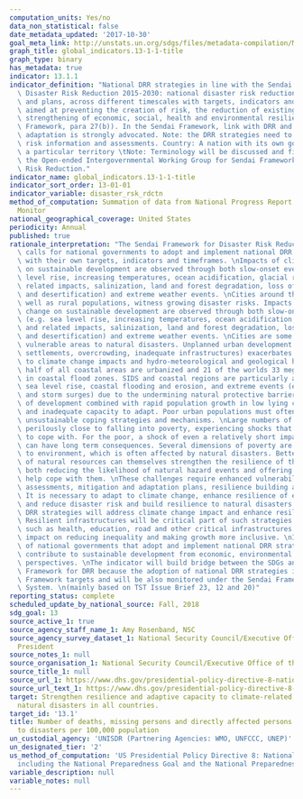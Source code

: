```yaml
---
computation_units: Yes/no
data_non_statistical: false
date_metadata_updated: '2017-10-30'
goal_meta_link: http://unstats.un.org/sdgs/files/metadata-compilation/Metadata-Goal-13.pdf
graph_title: global_indicators.13-1-1-title
graph_type: binary
has_metadata: true
indicator: 13.1.1
indicator_definition: "National DRR strategies in line with the Sendai Framework for\
  \ Disaster Risk Reduction 2015-2030: national disaster risk reduction strategies\
  \ and plans, across different timescales with targets, indicators and time frames,\
  \ aimed at preventing the creation of risk, the reduction of existing risk and the\
  \ strengthening of economic, social, health and environmental resilience (Sendai\
  \ Framework, para 27(b)). In the Sendai Framework, link with DRR and climate change\
  \ adaptation is strongly advocated. Note: the DRR strategies need to be based on\
  \ risk information and assessments. Country: A nation with its own government, occupying\
  \ a particular territory \tNote: Terminology will be discussed and finalized in\
  \ the Open-ended Intergovernmental Working Group for Sendai Framework for Disaster\
  \ Risk Reduction."
indicator_name: global_indicators.13-1-1-title
indicator_sort_order: 13-01-01
indicator_variable: disaster_rsk_rdctn
method_of_computation: Summation of data from National Progress Report of the Sendai
  Monitor
national_geographical_coverage: United States
periodicity: Annual
published: true
rationale_interpretation: "The Sendai Framework for Disaster Risk Reduction 2015-2013\
  \ calls for national governments to adopt and implement national DRR strategies\
  \ with their own targets, indicators and timeframes. \nImpacts of climate change\
  \ on sustainable development are observed through both slow-onset events (e.g. sea\
  \ level rise, increasing temperatures, ocean acidification, glacial retreat and\
  \ related impacts, salinization, land and forest degradation, loss of biodiversity\
  \ and desertification) and extreme weather events. \nCities around the world, as\
  \ well as rural populations, witness growing disaster risks. Impacts of climate\
  \ change on sustainable development are observed through both slow-onset events\
  \ (e.g. sea level rise, increasing temperatures, ocean acidification, glacial retreat\
  \ and related impacts, salinization, land and forest degradation, loss of biodiversity\
  \ and desertification) and extreme weather events. \nCities are some of the most\
  \ vulnerable areas to natural disasters. Unplanned urban development (e.g. informal\
  \ settlements, overcrowding, inadequate infrastructures) exacerbates urban vulnerability\
  \ to climate change impacts and hydro-meteorological and geological hazards. Over\
  \ half of all coastal areas are urbanized and 21 of the worlds 33 mega cities lie\
  \ in coastal flood zones. SIDS and coastal regions are particularly affected by\
  \ sea level rise, coastal flooding and erosion, and extreme events (e.g. tsunamis\
  \ and storm surges) due to the undermining natural protective barriers, low levels\
  \ of development combined with rapid population growth in low lying coastal areas\
  \ and inadequate capacity to adapt. Poor urban populations must often resort to\
  \ unsustainable coping strategies and mechanisms. \nLarge numbers of people remain\
  \ perilously close to falling into poverty, experiencing shocks that they are unable\
  \ to cope with. For the poor, a shock of even a relatively short impact and duration\
  \ can have long term consequences. Several dimensions of poverty are closely related\
  \ to environment, which is often affected by natural disasters. Better management\
  \ of natural resources can themselves strengthen the resilience of the poor, by\
  \ both reducing the likelihood of natural hazard events and offering resources to\
  \ help cope with them. \nThese challenges require enhanced vulnerability and impact\
  \ assessments, mitigation and adaptation plans, resilience building and DRR strategies.\
  \ It is necessary to adapt to climate change, enhance resilience of ecosystems,\
  \ and reduce disaster risk and build resilience to natural disasters. \nProactive\
  \ DRR strategies will address climate change impact and enhance resilience of nations.\
  \ Resilient infrastructures will be critical part of such strategies because infrastructures\
  \ such as health, education, road and other critical infrastructures will have direct\
  \ impact on reducing inequality and making growth more inclusive. \nIncreasing number\
  \ of national governments that adopt and implement national DRR strategies will\
  \ contribute to sustainable development from economic, environmental and social\
  \ perspectives. \nThe indicator will build bridge between the SDGs and the Sendai\
  \ Framework for DRR because the adoption of national DRR strategies is one of Sendai\
  \ Framework targets and will be also monitored under the Sendai Framework Monitoring\
  \ System. \n(mainly based on TST Issue Brief 23, 12 and 20)"
reporting_status: complete
scheduled_update_by_national_source: Fall, 2018
sdg_goal: 13
source_active_1: true
source_agency_staff_name_1: Amy Rosenband, NSC
source_agency_survey_dataset_1: National Security Council/Executive Office of the
  President
source_notes_1: null
source_organisation_1: National Security Council/Executive Office of the President
source_title_1: null
source_url_1: https://www.dhs.gov/presidential-policy-directive-8-national-preparedness
source_url_text_1: https://www.dhs.gov/presidential-policy-directive-8-national-preparedness
target: Strengthen resilience and adaptive capacity to climate-related hazards and
  natural disasters in all countries.
target_id: '13.1'
title: Number of deaths, missing persons and directly affected persons attributed
  to disasters per 100,000 population
un_custodial_agency: 'UNISDR (Partnering Agencies: WMO, UNFCCC, UNEP)'
un_designated_tier: '2'
us_method_of_computation: 'US Presidential Policy Directive 8: National Preparedness,
  including the National Preparedness Goal and the National Preparedness System'
variable_description: null
variable_notes: null
---
```

